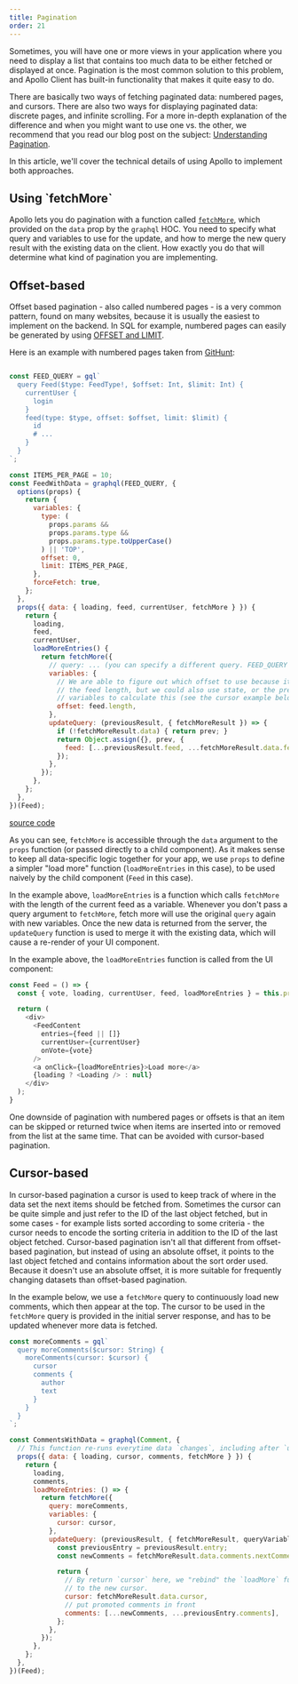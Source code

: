 ```yaml
---
title: Pagination
order: 21
---
```


Sometimes, you will have one or more views in your application where you need to display a list that contains too much data to be either fetched or displayed at once. Pagination is the most common solution to this problem, and Apollo Client has built-in functionality that makes it quite easy to do.

There are basically two ways of fetching paginated data: numbered pages, and cursors. There are also two ways for displaying paginated data: discrete pages, and infinite scrolling. For a more in-depth explanation of the difference and when you might want to use one vs. the other, we recommend that you read our blog post on the subject: [Understanding Pagination](https://medium.com/apollo-stack/understanding-pagination-rest-graphql-and-relay-b10f835549e7).

In this article, we'll cover the technical details of using Apollo to implement both approaches.


<h2 id="fetch-more">Using `fetchMore`</h2>

Apollo lets you do pagination with a function called [`fetchMore`](cache-updates.html#fetchMore), which provided on the `data` prop by the `graphql` HOC. You need to specify what query and variables to use for the update, and how to merge the new query result with the existing data on the client. How exactly you do that will determine what kind of pagination you are implementing.

<h2 id="numbered-pages">Offset-based</h2>

Offset based pagination - also called numbered pages - is a very common pattern, found on many websites, because it is usually the easiest to implement on the backend. In SQL for example, numbered pages can easily be generated by using [OFFSET and LIMIT](https://www.postgresql.org/docs/8.2/static/queries-limit.html).

Here is an example with numbered pages taken from [GitHunt](https://github.com/apollostack/GitHunt-React):

```js

const FEED_QUERY = gql`
  query Feed($type: FeedType!, $offset: Int, $limit: Int) {
    currentUser {
      login
    }
    feed(type: $type, offset: $offset, limit: $limit) {
      id
      # ...
    }
  }
`;

const ITEMS_PER_PAGE = 10;
const FeedWithData = graphql(FEED_QUERY, {
  options(props) {
    return {
      variables: {
        type: (
          props.params &&
          props.params.type &&
          props.params.type.toUpperCase()
        ) || 'TOP',
        offset: 0,
        limit: ITEMS_PER_PAGE,
      },
      forceFetch: true,
    };
  },
  props({ data: { loading, feed, currentUser, fetchMore } }) {
    return {
      loading,
      feed,
      currentUser,
      loadMoreEntries() {
        return fetchMore({
          // query: ... (you can specify a different query. FEED_QUERY is used by default)
          variables: {
            // We are able to figure out which offset to use because it matches
            // the feed length, but we could also use state, or the previous
            // variables to calculate this (see the cursor example below)
            offset: feed.length,
          },
          updateQuery: (previousResult, { fetchMoreResult }) => {
            if (!fetchMoreResult.data) { return prev; }
            return Object.assign({}, prev, {
              feed: [...previousResult.feed, ...fetchMoreResult.data.feed],
            });
          },
        });
      },
    };
  },
})(Feed);
```
[source code](https://github.com/apollostack/GitHunt-React/blob/c0b18795a18b3da42dc90cf7c63b29b14965206d/ui/Feed.js#L165)

As you can see, `fetchMore` is accessible through the `data` argument to the `props` function (or passed directly to a child component). As it makes sense to keep all data-specific logic together for your app, we use `props` to define a simpler "load more" function (`loadMoreEntries` in this case), to be used naively by the child component (`Feed` in this case).

In the example above, `loadMoreEntries` is a function which calls `fetchMore` with the length of the current feed as a variable. Whenever you don't pass a query argument to `fetchMore`, fetch more will use the original `query` again with new variables. Once the new data is returned from the server, the `updateQuery` function is used to merge it with the existing data, which will cause a re-render of your UI component.

In the example above, the `loadMoreEntries` function is called from the UI component:

```js
const Feed = () => {
  const { vote, loading, currentUser, feed, loadMoreEntries } = this.props;

  return (
    <div>
      <FeedContent
        entries={feed || []}
        currentUser={currentUser}
        onVote={vote}
      />
      <a onClick={loadMoreEntries}>Load more</a>
      {loading ? <Loading /> : null}
    </div>
  );
}
```

One downside of pagination with numbered pages or offsets is that an item can be skipped or returned twice when items are inserted into or removed from the list at the same time. That can be avoided with cursor-based pagination.

<h2 id="cursor-pages">Cursor-based</h2>

In cursor-based pagination a cursor is used to keep track of where in the data set the next items should be fetched from. Sometimes the cursor can be quite simple and just refer to the ID of the last object fetched, but in some cases - for example lists sorted according to some criteria - the cursor needs to encode the sorting criteria in addition to the ID of the last object fetched. Cursor-based pagination isn't all that different from offset-based pagination, but instead of using an absolute offset, it points to the last object fetched and contains information about the sort order used. Because it doesn't use an absolute offset, it is more suitable for frequently changing datasets than offset-based pagination.

In the example below, we use a `fetchMore` query to continuously load new comments, which then appear at the top. The cursor to be used in the `fetchMore` query is provided in the initial server response, and has to be updated whenever more data is fetched.

```js
const moreComments = gql`
  query moreComments($cursor: String) {
    moreComments(cursor: $cursor) {
      cursor
      comments {
        author
        text
      }
    }
  }
`;

const CommentsWithData = graphql(Comment, {
  // This function re-runs everytime data `changes`, including after `updateQuery`
  props({ data: { loading, cursor, comments, fetchMore } }) {
    return {
      loading,
      comments,
      loadMoreEntries: () => {
        return fetchMore({
          query: moreComments,
          variables: {
            cursor: cursor,
          },
          updateQuery: (previousResult, { fetchMoreResult, queryVariables }) => {
            const previousEntry = previousResult.entry;
            const newComments = fetchMoreResult.data.comments.nextComments;

            return {
              // By return `cursor` here, we "rebind" the `loadMore` function
              // to the new cursor.
              cursor: fetchMoreResult.data.cursor,
              // put promoted comments in front
              comments: [...newComments, ...previousEntry.comments],
            };
          },
        });
      },
    };
  },
})(Feed);
```
